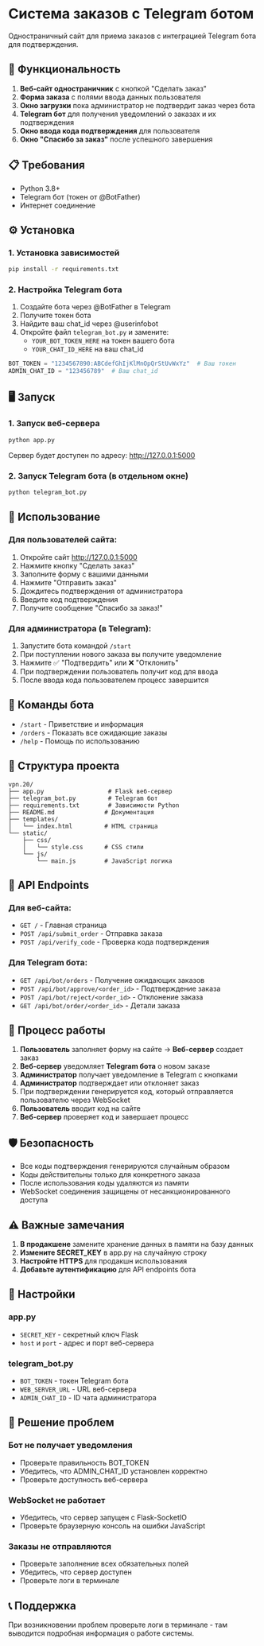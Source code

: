 # Система заказов с Telegram ботом

Одностраничный сайт для приема заказов с интеграцией Telegram бота для подтверждения.

## 🚀 Функциональность

1. **Веб-сайт одностраничник** с кнопкой "Сделать заказ"
2. **Форма заказа** с полями ввода данных пользователя
3. **Окно загрузки** пока администратор не подтвердит заказ через бота
4. **Telegram бот** для получения уведомлений о заказах и их подтверждения
5. **Окно ввода кода подтверждения** для пользователя
6. **Окно "Спасибо за заказ"** после успешного завершения

## 📋 Требования

- Python 3.8+
- Telegram бот (токен от @BotFather)
- Интернет соединение

## ⚙️ Установка

### 1. Установка зависимостей

```bash
pip install -r requirements.txt
```

### 2. Настройка Telegram бота

1. Создайте бота через @BotFather в Telegram
2. Получите токен бота
3. Найдите ваш chat_id через @userinfobot
4. Откройте файл `telegram_bot.py` и замените:
   - `YOUR_BOT_TOKEN_HERE` на токен вашего бота
   - `YOUR_CHAT_ID_HERE` на ваш chat_id

```python
BOT_TOKEN = "1234567890:ABCdefGhIjKlMnOpQrStUvWxYz"  # Ваш токен
ADMIN_CHAT_ID = "123456789"  # Ваш chat_id
```

## 🖥️ Запуск

### 1. Запуск веб-сервера

```bash
python app.py
```

Сервер будет доступен по адресу: http://127.0.0.1:5000

### 2. Запуск Telegram бота (в отдельном окне)

```bash
python telegram_bot.py
```

## 📱 Использование

### Для пользователей сайта:

1. Откройте сайт http://127.0.0.1:5000
2. Нажмите кнопку "Сделать заказ"
3. Заполните форму с вашими данными
4. Нажмите "Отправить заказ"
5. Дождитесь подтверждения от администратора
6. Введите код подтверждения
7. Получите сообщение "Спасибо за заказ!"

### Для администратора (в Telegram):

1. Запустите бота командой `/start`
2. При поступлении нового заказа вы получите уведомление
3. Нажмите ✅ "Подтвердить" или ❌ "Отклонить"
4. При подтверждении пользователь получит код для ввода
5. После ввода кода пользователем процесс завершится

## 🔧 Команды бота

- `/start` - Приветствие и информация
- `/orders` - Показать все ожидающие заказы
- `/help` - Помощь по использованию

## 📁 Структура проекта

```
vpn.20/
├── app.py                  # Flask веб-сервер
├── telegram_bot.py         # Telegram бот
├── requirements.txt        # Зависимости Python
├── README.md              # Документация
├── templates/
│   └── index.html         # HTML страница
└── static/
    ├── css/
    │   └── style.css      # CSS стили
    └── js/
        └── main.js        # JavaScript логика
```

## 🔗 API Endpoints

### Для веб-сайта:
- `GET /` - Главная страница
- `POST /api/submit_order` - Отправка заказа
- `POST /api/verify_code` - Проверка кода подтверждения

### Для Telegram бота:
- `GET /api/bot/orders` - Получение ожидающих заказов
- `POST /api/bot/approve/<order_id>` - Подтверждение заказа
- `POST /api/bot/reject/<order_id>` - Отклонение заказа
- `GET /api/bot/order/<order_id>` - Детали заказа

## 🔄 Процесс работы

1. **Пользователь** заполняет форму на сайте → **Веб-сервер** создает заказ
2. **Веб-сервер** уведомляет **Telegram бота** о новом заказе
3. **Администратор** получает уведомление в Telegram с кнопками
4. **Администратор** подтверждает или отклоняет заказ
5. При подтверждении генерируется код, который отправляется пользователю через WebSocket
6. **Пользователь** вводит код на сайте
7. **Веб-сервер** проверяет код и завершает процесс

## 🛡️ Безопасность

- Все коды подтверждения генерируются случайным образом
- Коды действительны только для конкретного заказа
- После использования коды удаляются из памяти
- WebSocket соединения защищены от несанкционированного доступа

## ⚠️ Важные замечания

1. **В продакшене** замените хранение данных в памяти на базу данных
2. **Измените SECRET_KEY** в app.py на случайную строку
3. **Настройте HTTPS** для продакшн использования
4. **Добавьте аутентификацию** для API endpoints бота

## 🔧 Настройки

### app.py
- `SECRET_KEY` - секретный ключ Flask
- `host` и `port` - адрес и порт веб-сервера

### telegram_bot.py
- `BOT_TOKEN` - токен Telegram бота
- `WEB_SERVER_URL` - URL веб-сервера
- `ADMIN_CHAT_ID` - ID чата администратора

## 🐛 Решение проблем

### Бот не получает уведомления
- Проверьте правильность BOT_TOKEN
- Убедитесь, что ADMIN_CHAT_ID установлен корректно
- Проверьте доступность веб-сервера

### WebSocket не работает
- Убедитесь, что сервер запущен с Flask-SocketIO
- Проверьте браузерную консоль на ошибки JavaScript

### Заказы не отправляются
- Проверьте заполнение всех обязательных полей
- Убедитесь, что сервер доступен
- Проверьте логи в терминале

## 📞 Поддержка

При возникновении проблем проверьте логи в терминале - там выводится подробная информация о работе системы.